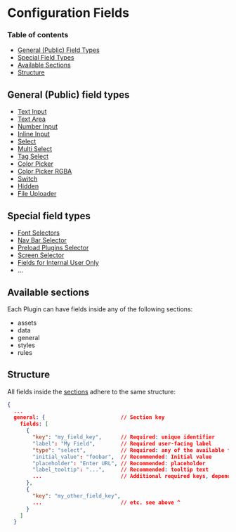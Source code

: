 # Configuration Fields

### Table of contents

- [General (Public) Field Types](#general-public-field-types)
- [Special Field Types](#special-field-types)
- [Available Sections](#available-sections)
- [Structure](#structure)

## General (Public) field types

- [Text Input](/plugins-manifest/fields/public/text-input.md)
- [Text Area](/plugins-manifest/fields/public/text-area.md)
- [Number Input](/plugins-manifest/fields/public/number-input.md)
- [Inline Input](/plugins-manifest/fields/public/inline-input.md)
- [Select](/plugins-manifest/fields/public/select.md)
- [Multi Select](/plugins-manifest/fields/public/multi-select.md)
- [Tag Select](/plugins-manifest/fields/public/tag-select.md)
- [Color Picker](/plugins-manifest/fields/public/color-picker.md)
- [Color Picker RGBA](/plugins-manifest/fields/public/color-picker-rgba.md)
- [Switch](/plugins-manifest/fields/public/switch.md)
- [Hidden](/plugins-manifest/fields/public/hidden.md)
- [File Uploader](/plugins-manifest/fields/public/uploader.md)

## Special field types

- [Font Selectors](/plugins-manifest/fields/special/font-selectors.md)
- [Nav Bar Selector](/plugins-manifest/fields/special/nav-bar-selector.md)
- [Preload Plugins Selector](/plugins-manifest/fields/special/preload-plugins-selector.md)
- [Screen Selector](/plugins-manifest/fields/special/screen-selector.md)
- [Fields for Internal User Only](/plugins-manifest/fields/special/fields-for-internal-use.md)
- ...

## Available sections

Each Plugin can have fields inside any of the following sections:

- assets
- data
- general
- styles
- rules

## Structure

All fields inside the [sections](#available-sections) adhere to the same structure:

```json
{
  ...
  general: {                        // Section key
    fields: [
      {
        "key": "my_field_key",      // Required: unique identifier
        "label": "My Field",        // Required user-facing label
        "type": "select",           // Required: any of the available field types
        "initial_value": "foobar",  // Recommended: Initial value
        "placeholder": "Enter URL", // Recommended: placeholder
        "label_tooltip": "...",     // Recommended: tooltip text
        ...                         // Additional required keys, depending on field type
      },
      {
        "key": "my_other_field_key",
        ...                         // etc. see above ^
      }
    ]
  }
```
